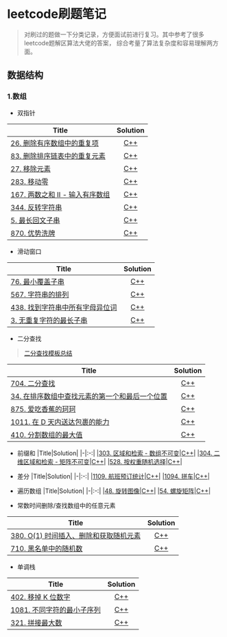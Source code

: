 # leetcode刷题笔记

> 对刷过的题做一下分类记录，方便面试前进行复习。其中参考了很多leetcode题解区算法大佬的答案， 综合考量了算法复杂度和容易理解两方面。

## 数据结构
### 1.数组

+ 双指针

|Title|Solution|
|-|:-:|
|[26. 删除有序数组中的重复项](https://leetcode.cn/problems/remove-duplicates-from-sorted-array/)|[C++](https://github.com/damenshi/leetcode-Notes/blob/main/%E6%95%B0%E7%BB%84/26.%E5%88%A0%E9%99%A4%E6%9C%89%E5%BA%8F%E6%95%B0%E7%BB%84%E4%B8%AD%E7%9A%84%E9%87%8D%E5%A4%8D%E9%A1%B9.md)|
|[83. 删除排序链表中的重复元素](https://leetcode.cn/problems/remove-duplicates-from-sorted-list/)|[C++](https://github.com/damenshi/leetcode-Notes/blob/main/%E6%95%B0%E7%BB%84/83.%E5%88%A0%E9%99%A4%E6%8E%92%E5%BA%8F%E9%93%BE%E8%A1%A8%E4%B8%AD%E7%9A%84%E9%87%8D%E5%A4%8D%E5%85%83%E7%B4%A0.md)|
|[27. 移除元素](https://leetcode.cn/problems/remove-element/)|[C++](https://github.com/damenshi/leetcode-Notes/blob/main/%E6%95%B0%E7%BB%84/27.%E7%A7%BB%E9%99%A4%E5%85%83%E7%B4%A0.md)|
|[283. 移动零](https://leetcode.cn/problems/move-zeroes/)|[C++](https://github.com/damenshi/leetcode-Notes/blob/main/%E6%95%B0%E7%BB%84/283.%E7%A7%BB%E5%8A%A8%E9%9B%B6.md)|
|[167. 两数之和 II - 输入有序数组](https://leetcode.cn/problems/two-sum-ii-input-array-is-sorted/)|[C++](https://github.com/damenshi/leetcode-Notes/blob/main/%E6%95%B0%E7%BB%84/167.%E4%B8%A4%E6%95%B0%E4%B9%8B%E5%92%8C%20II%20-%20%E8%BE%93%E5%85%A5%E6%9C%89%E5%BA%8F%E6%95%B0%E7%BB%84.md)|
|[344. 反转字符串](https://leetcode.cn/problems/reverse-string/)|[C++]()|
|[5. 最长回文子串](https://leetcode.cn/problems/longest-palindromic-substring/)|[C++]()|
|[870. 优势洗牌](https://leetcode.cn/problems/advantage-shuffle/)|[C++]()|
+ 滑动窗口

|Title|Solution|
|-|:-:|
|[76. 最小覆盖子串](https://leetcode.cn/problems/minimum-window-substring/)|[C++](https://github.com/damenshi/leetcode-Notes/blob/main/%E6%95%B0%E7%BB%84/76.%E6%9C%80%E5%B0%8F%E8%A6%86%E7%9B%96%E5%AD%90%E4%B8%B2.md)|
|[567. 字符串的排列](https://leetcode.cn/problems/permutation-in-string/)|[C++](https://github.com/damenshi/leetcode-Notes/blob/main/%E6%95%B0%E7%BB%84/567.%E5%AD%97%E7%AC%A6%E4%B8%B2%E7%9A%84%E6%8E%92%E5%88%97.md)|
|[438. 找到字符串中所有字母异位词](https://leetcode.cn/problems/find-all-anagrams-in-a-string/)|[C++](https://github.com/damenshi/leetcode-Notes/blob/main/%E6%95%B0%E7%BB%84/438.%E6%89%BE%E5%88%B0%E5%AD%97%E7%AC%A6%E4%B8%B2%E4%B8%AD%E6%89%80%E6%9C%89%E5%AD%97%E6%AF%8D%E5%BC%82%E4%BD%8D%E8%AF%8D.md)|
|[3. 无重复字符的最长子串](https://leetcode.cn/problems/longest-substring-without-repeating-characters/)|[C++](https://github.com/damenshi/leetcode-Notes/blob/main/%E6%95%B0%E7%BB%84/3.%E6%97%A0%E9%87%8D%E5%A4%8D%E5%AD%97%E7%AC%A6%E7%9A%84%E6%9C%80%E9%95%BF%E5%AD%90%E4%B8%B2.md)|

+ 二分查找

> [二分查找模板总结](https://github.com/damenshi/leetcode-Notes/blob/main/%E6%95%B0%E7%BB%84/%E4%BA%8C%E5%88%86%E6%9F%A5%E6%89%BE%E6%A8%A1%E6%9D%BF%E6%80%BB%E7%BB%93.md)

|Title|Solution|
|-|:-:|
|[704. 二分查找](https://leetcode.cn/problems/binary-search/)|[C++](https://github.com/damenshi/leetcode-Notes/blob/main/%E6%95%B0%E7%BB%84/704.%E4%BA%8C%E5%88%86%E6%9F%A5%E6%89%BE.md)|
|[34. 在排序数组中查找元素的第一个和最后一个位置](https://leetcode.cn/problems/find-first-and-last-position-of-element-in-sorted-array/)|[C++](https://github.com/damenshi/leetcode-Notes/blob/main/%E6%95%B0%E7%BB%84/34.%E5%9C%A8%E6%8E%92%E5%BA%8F%E6%95%B0%E7%BB%84%E4%B8%AD%E6%9F%A5%E6%89%BE%E5%85%83%E7%B4%A0%E7%9A%84%E7%AC%AC%E4%B8%80%E4%B8%AA%E5%92%8C%E6%9C%80%E5%90%8E%E4%B8%80%E4%B8%AA%E4%BD%8D%E7%BD%AE.md)|
|[875. 爱吃香蕉的珂珂](https://leetcode.cn/problems/koko-eating-bananas/)|[C++]()|
|[1011. 在 D 天内送达包裹的能力](https://leetcode.cn/problems/capacity-to-ship-packages-within-d-days/)|[C++]()|
|[410. 分割数组的最大值](https://leetcode.cn/problems/split-array-largest-sum/)|[C++]()|

+ 前缀和
|Title|Solution|
|-|:-:|
|[303. 区域和检索 - 数组不可变](https://leetcode.cn/problems/range-sum-query-immutable/)|[C++]()|
|[304. 二维区域和检索 - 矩阵不可变](https://leetcode.cn/problems/range-sum-query-2d-immutable/)|[C++]()|
|[528. 按权重随机选择](https://leetcode.cn/problems/random-pick-with-weight/)|[C++]()|
+ 差分
|Title|Solution|
|-|:-:|
|[1109. 航班预订统计](https://leetcode.cn/problems/corporate-flight-bookings/)|[C++]()|
|[1094. 拼车](https://leetcode.cn/problems/car-pooling/)|[C++]()|

+ 遍历数组
|Title|Solution|
|-|:-:|
|[48. 旋转图像](https://leetcode.cn/problems/rotate-image/)|[C++]()|
|[54. 螺旋矩阵](https://leetcode.cn/problems/spiral-matrix/)|[C++]()|

+ 常数时间删除/查找数组中的任意元素

| Title                                                        | Solution |
| ------------------------------------------------------------ | :------: |
| [380. O(1) 时间插入、删除和获取随机元素](https://leetcode.cn/problems/insert-delete-getrandom-o1/) | [C++]()  |
| [710. 黑名单中的随机数](https://leetcode.cn/problems/random-pick-with-blacklist/) | [C++]()  |

+ 单调栈

| Title                                                        | Solution |
| ------------------------------------------------------------ | :------: |
| [402. 移掉 K 位数字](https://leetcode.cn/problems/remove-k-digits/) | [C++]()  |
| [1081. 不同字符的最小子序列](https://leetcode.cn/problems/smallest-subsequence-of-distinct-characters/) | [C++]()  |
| [321. 拼接最大数](https://leetcode.cn/problems/create-maximum-number/) | [C++]()  |


